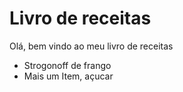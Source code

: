 #  Livro de receitas
Olá, bem vindo ao meu livro de receitas
 - Strogonoff de frango
 - Mais um Item, açucar

